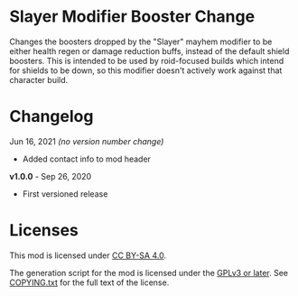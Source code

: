 Slayer Modifier Booster Change
==============================

Changes the boosters dropped by the "Slayer" mayhem modifier to be either
health regen or damage reduction buffs, instead of the default shield boosters.
This is intended to be used by roid-focused builds which intend for shields
to be down, so this modifier doesn't actively work against that character build.

Changelog
=========

Jun 16, 2021 *(no version number change)*
 * Added contact info to mod header

**v1.0.0** - Sep 26, 2020
 * First versioned release
 
Licenses
========

This mod is licensed under [CC BY-SA 4.0](https://creativecommons.org/licenses/by-sa/4.0/).

The generation script for the mod is licensed under the
[GPLv3 or later](https://www.gnu.org/licenses/quick-guide-gplv3.html).
See [COPYING.txt](../../COPYING.txt) for the full text of the license.

